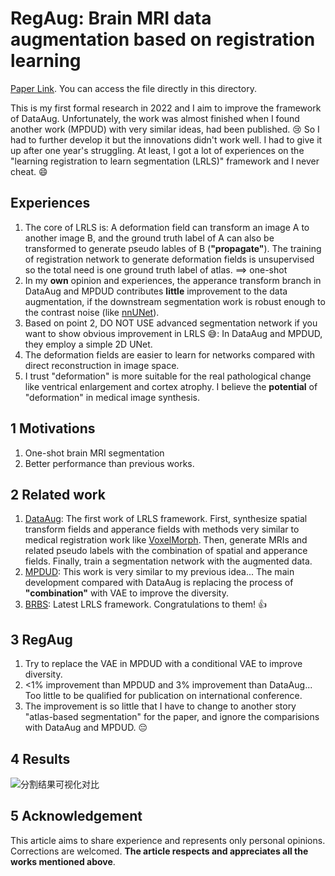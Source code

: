 # RegAug: Brain MRI data augmentation based on registration learning

[Paper Link](https://kns.cnki.net/kcms2/article/abstract?v=ifIT5_n5_GfWGlsI1rA4rWoo2b818SX-SaQzTANQU71PepTEVXhl2Txdhd9Y9V-BGlKBroslm3nyZ4uUX48SVIkfADvynbYGiXwA8ZLDTE7XIIrF0VSl3ugEmB30b-2d9o8-h6Cw-hKmY4oSHWn8-E6C5nkaoyXAUMGVL4zwFKaAAg7YqYGNASxJO4dPv40YL7myOzZId6vJNqk6d-vRbw==&uniplatform=NZKPT). You can access the file directly in this directory.

This is my first formal research in 2022 and I aim to improve the framework of DataAug. Unfortunately, the work was almost finished when I found another work (MPDUD) with very similar ideas, had been published. :cry: So I had to further develop it but the innovations didn't work well. I had to give it up after one year's struggling. At least, I got a lot of experiences on the "learning registration to learn segmentation (LRLS)" framework and I never cheat. :smile:

## Experiences
1. The core of LRLS is: A deformation field can transform an image A to another image B, and the ground truth label of A can also be transformed to generate pseudo lables of B (**"propagate"**). The training of registration network to generate deformation fields is unsupervised so the total need is one ground truth label of atlas. ==> one-shot
2. In my **own** opinion and experiences, the apperance transform branch in DataAug and MPDUD contributes **little** improvement to the data augmentation, if the downstream segmentation work is robust enough to the contrast noise (like [nnUNet](https://github.com/MIC-DKFZ/nnUNet)).
3. Based on point 2, DO NOT USE advanced segmentation network if you want to show obvious improvement in LRLS :sweat_smile:: In DataAug and MPDUD, they employ a simple 2D UNet.
4. The deformation fields are easier to learn for networks compared with direct reconstruction in image space.
5. I trust "deformation" is more suitable for the real pathological change like ventrical enlargement and cortex atrophy. I believe the **potential** of "deformation" in medical image synthesis.

## 1 Motivations
1. One-shot brain MRI segmentation
2. Better performance than previous works.

## 2 Related work
1. [DataAug](https://openaccess.thecvf.com/content_CVPR_2019/html/Zhao_Data_Augmentation_Using_Learned_Transformations_for_One-Shot_Medical_Image_Segmentation_CVPR_2019_paper.html): The first work of LRLS framework. First, synthesize spatial transform fields and apperance fields with methods very similar to medical registration work like [VoxelMorph](https://arxiv.org/abs/1809.05231). Then, generate MRIs and related pseudo labels with the combination of spatial and apperance fields. Finally, train a segmentation network with the augmented data.
2. [MPDUD](https://ojs.aaai.org/index.php/AAAI/article/view/16212): This work is very similar to my previous idea... The main development compared with DataAug is replacing the process of **"combination"** with VAE to improve the diversity.
3. [BRBS](https://ieeexplore.ieee.org/abstract/document/9842340): Latest LRLS framework. Congratulations to them! :+1:

## 3 RegAug
1. Try to replace the VAE in MPDUD with a conditional VAE to improve diversity.
2. <1% improvement than MPDUD and 3% improvement than DataAug... Too little to be qualified for publication on international conference.
3. The improvement is so little that I have to change to another story "atlas-based segmentation" for the paper, and ignore the comparisions with DataAug and MPDUD. :pensive:

## 4 Results 
![分割结果可视化对比](https://github.com/user-attachments/assets/6c66a0de-e245-43a5-bd32-e37b9efa4ec8)

## 5 Acknowledgement
This article aims to share experience and represents only personal opinions. Corrections are welcomed. **The article respects and appreciates all the works mentioned above**.



